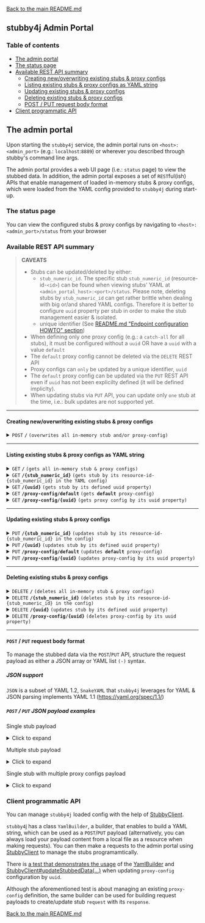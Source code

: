 [Back to the main README.md](../README.md#the-admin-portal)

## stubby4j Admin Portal

### Table of contents

  * [The admin portal](#the-admin-portal)
  * [The status page](#the-status-page)
  * [Available REST API summary](#available-rest-api-summary)
     * [Creating new/overwriting existing stubs & proxy configs](#creating-newoverwriting-existing-stubs--proxy-configs)
     * [Listing existing stubs & proxy configs as YAML string](#listing-existing-stubs--proxy-configs-as-yaml-string)
     * [Updating existing stubs & proxy configs](#updating-existing-stubs--proxy-configs)
     * [Deleting existing stubs & proxy configs](#deleting-existing-stubs--proxy-configs)
     * [POST / PUT request body format](#post--put-request-body-format)
  * [Client programmatic API](#client-programmatic-api)

## The admin portal

Upon starting the `stubby4j` service, the admin portal runs on `<host>:<admin_port>` (e.g.: `localhost`:`8889`) or wherever you described through stubby's command line args.

The admin portal provides a web UI page (i.e.: `status` page) to view the stubbed data. In addition, the admin portal exposes a set of `REST`ful(ish) APIs that enable management of loaded in-memory stubs & proxy configs, which were loaded from the YAML config provided to `stubby4j` during start-up.


### The status page
You can view the configured stubs & proxy configs by navigating to `<host>:<admin_port>/status` from your browser

### Available REST API summary

> **CAVEATS**
>
> * Stubs can be updated/deleted by either:
>    * `stub_numeric_id`. The specific stub `stub_numeric_id` (resource-id-`<id>`) can be found when viewing stubs' YAML at `<admin_portal_host>:<port>/status`. Please note, deleting stubs by `stub_numeric_id` can get rather brittle when dealing with big or/and shared YAML configs. Therefore it is better to configure `uuid` property per stub in order to make the stub management easier & isolated.
>    * unique identifier (See [README.md "Endpoint configuration HOWTO" section](../README.md#endpoint-configuration-howto))
> * When defining only one proxy config (e.g.: a `catch-all` for all stubs), it must be configured without a `uuid` OR have a `uuid` with a value `default`
> * The `default` proxy config cannot be deleted via the `DELETE` REST API
> * Proxy configs can `only` be updated by a unique identifier, `uuid`
> * The `default` proxy config can be updated via the `PUT` REST API even if `uuid` has not been explicilty defined (it will be defined impliclty).
> * When updating stubs via `PUT` API, you can update only `one` stub at the time, i.e.: bulk updates are not supported yet.

------------------------------------------------------------------------------------------

#### Creating new/overwriting existing stubs & proxy configs

<details>
 <summary><code>POST</code> <code><b>/</b></code> <code>(overwrites all in-memory stub and/or proxy-config)</code></summary>

##### Parameters

> | name      |  type     | data type               | description                                                           |
> |-----------|-----------|-------------------------|-----------------------------------------------------------------------|
> | None      |  required | object (JSON or YAML)   | See [POST / PUT request body format](#post--put-request-body-format)  |


##### Responses

> | http code     | content-type                      | response                                                            |
> |---------------|-----------------------------------|---------------------------------------------------------------------|
> | `201`         | `text/plain;charset=UTF-8`        | `Configuration created successfully`                                |
> | `400`         | `application/json`                | `{"code":"400","message":"Bad Request"}`                            |
> | `405`         | `text/html;charset=utf-8`         | None                                                                |

##### Example cURL

> ```javascript
>  curl -X POST -H "Content-Type: application/json" --data @post.json http://localhost:8889/
> ```

</details>

------------------------------------------------------------------------------------------

#### Listing existing stubs & proxy configs as YAML string

<details>
 <summary><code>GET</code> <code><b>/</b></code> <code>(gets all in-memory stub & proxy configs)</code></summary>
 
##### Parameters

> None


##### Responses

> | http code     | content-type                      | response                                                            |
> |---------------|-----------------------------------|---------------------------------------------------------------------|
> | `200`         | `text/plain;charset=UTF-8`        | YAML string                                                         |

##### Example cURL

> ```javascript
>  curl -X GET -H "Content-Type: application/json" http://localhost:8889/
> ```

</details>

<details>
 <summary><code>GET</code> <code><b>/{stub_numeric_id}</b></code> <code>(gets stub by its resource-id-{stub_numeric_id} in the YAML config)</code></summary>

##### Parameters

> | name              |  type     | data type         | description                         |
> |-------------------|-----------|-------------------|-------------------------------------|
> | `stub_numeric_id` |  required | integer (int64)   | The specific stub numeric id        |

##### Responses

> | http code     | content-type                      | response                                                            |
> |---------------|-----------------------------------|---------------------------------------------------------------------|
> | `200`         | `text/plain;charset=UTF-8`        | YAML string                                                         |
> | `400`         | `application/json`                | `{"code":"400","message":"Bad Request"}`                            |

##### Example cURL

> ```javascript
>  curl -X GET -H "Content-Type: application/json" http://localhost:8889/0
> ```

</details>

<details>
  <summary><code>GET</code> <code><b>/{uuid}</b></code> <code>(gets stub by its defined uuid property)</code></summary>

##### Parameters

> | name   |  type      | data type      | description                                          |
> |--------|------------|----------------|------------------------------------------------------|
> | `uuid` |  required  | string         | The specific stub unique idendifier (See ["uuid" in "Endpoint HOWTO" section](../README.md#endpoint-configuration-howto)) |

##### Responses

> | http code     | content-type                      | response                                                            |
> |---------------|-----------------------------------|---------------------------------------------------------------------|
> | `200`         | `text/plain;charset=UTF-8`        | YAML string                                                         |
> | `400`         | `application/json`                | `{"code":"400","message":"Bad Request"}`                            |

##### Example cURL

> ```javascript
>  curl -X GET -H "Content-Type: application/json" http://localhost:8889/some-unique-uuid-string
> ```

</details>


<details>
  <summary><code>GET</code> <code><b>/proxy-config/default</b></code> <code>(gets <b>default</b> proxy-config)</code></summary>
 
##### Parameters

> None

##### Responses

> | http code     | content-type                      | response                                                            |
> |---------------|-----------------------------------|---------------------------------------------------------------------|
> | `200`         | `text/plain;charset=UTF-8`        | YAML string                                                         |
> | `400`         | `application/json`                | `{"code":"400","message":"Bad Request"}`                            |

##### Example cURL

> ```javascript
>  curl -X GET -H "Content-Type: application/json" http://localhost:8889/proxy-config/default
> ```

</details>


<details>
  <summary><code>GET</code> <code><b>/proxy-config/{uuid}</b></code> <code>(gets proxy config by its uuid property)</code></summary>

##### Parameters

> | name   |  type      | data type      | description                                          |
> |--------|------------|----------------|------------------------------------------------------|
> | `uuid` |  required  | string         | The specific proxy config unique idendifier (See [REQUEST_PROXYING.md "uuid"](REQUEST_PROXYING.md#uuid)) |


##### Responses

> | http code     | content-type                      | response                                                            |
> |---------------|-----------------------------------|---------------------------------------------------------------------|
> | `200`         | `text/plain;charset=UTF-8`        | YAML string                                                         |
> | `400`         | `application/json`                | `{"code":"400","message":"Bad Request"}`                            |

##### Example cURL

> ```javascript
>  curl -X GET -H "Content-Type: application/json" http://localhost:8889/proxy-config/some-unique-uuid-string
> ```

</details>

------------------------------------------------------------------------------------------


#### Updating existing stubs & proxy configs

<details>
  <summary><code>PUT</code> <code><b>/{stub_numeric_id}</b></code> <code>(updates stub by its resource-id-{stub_numeric_id} in the config)</code></summary>

##### Parameters

> | name              |  type     | data type         | description                         |
> |-------------------|-----------|-------------------|-------------------------------------|
> | `stub_numeric_id` |  required | integer (int64)   | The specific stub numeric id        |

##### Responses

> | http code     | content-type                      | response                                                            |
> |---------------|-----------------------------------|---------------------------------------------------------------------|
> | `201`         | `text/plain;charset=UTF-8`        | `Stub request index#<stub_numeric_id> updated successfully"`        |
> | `400`         | `application/json`                | `{"code":"400","message":"Bad Request"}`                            |
> | `405`         | `text/html;charset=utf-8`         | None                                                                |

##### Example cURL

> ```javascript
>  curl -X PUT -H "Content-Type: application/json" --data @put.json http://localhost:8889/0
> ```

</details>

<details>
  <summary><code>PUT</code> <code><b>/{uuid}</b></code> <code>(updates stub by its defined uuid property)</code></summary>

##### Parameters

> | name      |  type      | data type                | description                                          |
> |-----------|------------|--------------------------|------------------------------------------------------|
> | `uuid`    |  required  | string                   | The specific stub unique idendifier (See ["uuid" in "Endpoint HOWTO" section](../README.md#endpoint-configuration-howto)) |
> | None      |  required  | object (JSON or YAML)    | See [POST / PUT request body format](#post--put-request-body-format)  |

##### Responses

> | http code     | content-type                      | response                                                            |
> |---------------|-----------------------------------|---------------------------------------------------------------------|
> | `201`         | `text/plain;charset=UTF-8`        | `Stub request uuid#<uuid> updated successfully`                     |
> | `400`         | `application/json`                | `{"code":"400","message":"Bad Request"}`                            |
> | `405`         | `text/html;charset=utf-8`         | None                                                                |

##### Example cURL

> ```javascript
>  curl -X PUT -H "Content-Type: application/json" --data @put.json http://localhost:8889/some-unique-uuid-string
> ```

</details>

<details>
  <summary><code>PUT</code> <code><b>/proxy-config/default</b></code> <code>(updates <b>default</b> proxy-config)</code></summary>

##### Parameters

> | name      |  type     | data type               | description                                                           |
> |-----------|-----------|-------------------------|-----------------------------------------------------------------------|
> | None      |  required | object (JSON or YAML)   | See [POST / PUT request body format](#post--put-request-body-format)  |

##### Responses

> | http code     | content-type                      | response                                                            |
> |---------------|-----------------------------------|---------------------------------------------------------------------|
> | `201`         | `text/plain;charset=UTF-8`        | `Proxy config uuid#default updated successfully`                    |
> | `400`         | `application/json`                | `{"code":"400","message":"Bad Request"}`                            |
> | `405`         | `text/html;charset=utf-8`         | None                                                                |

##### Example cURL

> ```javascript
>  curl -X PUT -H "Content-Type: application/json" --data @put.json http://localhost:8889/proxy-config/default
> ```

</details>

<details>
  <summary><code>PUT</code> <code><b>/proxy-config/{uuid}</b></code> <code>(updates proxy-config by its uuid property)</code></summary>

##### Parameters

> | name      |  type      | data type               | description                                          |
> |-----------|------------|-------------------------|------------------------------------------------------|
> | `uuid`    |  required  | string                  | The specific proxy config unique idendifier (See [REQUEST_PROXYING.md "uuid"](REQUEST_PROXYING.md#uuid)) |
> | None      |  required  | object (JSON or YAML)   | See [POST / PUT request body format](#post--put-request-body-format)  |

##### Responses

> | http code     | content-type                      | response                                                            |
> |---------------|-----------------------------------|---------------------------------------------------------------------|
> | `201`         | `text/plain;charset=UTF-8`        | `Proxy config uuid#<uuid> updated successfully`                     |
> | `400`         | `application/json`                | `{"code":"400","message":"Bad Request"}`                            |
> | `405`         | `text/html;charset=utf-8`         | None                                                                |

##### Example cURL

> ```javascript
>  curl -X PUT -H "Content-Type: application/json" --data @put.json http://localhost:8889/proxy-config/some-unique-uuid-string
> ```

</details>

------------------------------------------------------------------------------------------

#### Deleting existing stubs & proxy configs

<details>
  <summary><code>DELETE</code> <code><b>/</b></code> <code>(deletes all in-memory stub & proxy configs)</code></summary>

##### Parameters

> None

##### Responses

> | http code     | content-type                      | response                                                            |
> |---------------|-----------------------------------|---------------------------------------------------------------------|
> | `200`         | `text/plain;charset=UTF-8`        | `All in-memory YAML config was deleted successfully`                |

##### Example cURL

> ```javascript
>  curl -X DELETE -H "Content-Type: application/json" http://localhost:8889/
> ```

</details>

<details>
  <summary><code>DELETE</code> <code><b>/{stub_numeric_id}</b></code> <code>(deletes stub by its resource-id-{stub_numeric_id} in the config)</code></summary>

##### Parameters

> | name              |  type     | data type         | description                         |
> |-------------------|-----------|-------------------|-------------------------------------|
> | `stub_numeric_id` |  required | integer (int64)   | The specific stub numeric id        |

##### Responses

> | http code     | content-type                      | response                                                            |
> |---------------|-----------------------------------|---------------------------------------------------------------------|
> | `200`         | `text/plain;charset=UTF-8`        | `Stub request index#<stub_numeric_id> deleted successfully`         |
> | `400`         | `application/json`                | `{"code":"400","message":"Bad Request"}`                            |

##### Example cURL

> ```javascript
>  curl -X DELETE -H "Content-Type: application/json" http://localhost:8889/0
> ```

</details>


<details>
  <summary><code>DELETE</code> <code><b>/{uuid}</b></code> <code>(updates stub by its defined uuid property)</code></summary>

##### Parameters

> | name   |  type      | data type      | description                                          |
> |--------|------------|----------------|------------------------------------------------------|
> | `uuid` |  required  | string         | The specific stub unique idendifier (See ["uuid" in "Endpoint HOWTO" section](../README.md#endpoint-configuration-howto)) |

##### Responses

> | http code     | content-type                      | response                                                            |
> |---------------|-----------------------------------|---------------------------------------------------------------------|
> | `200`         | `text/plain;charset=UTF-8`        | `Stub request uuid#<uuid> deleted successfully`                     |
> | `400`         | `application/json`                | `{"code":"400","message":"Bad Request"}`                            |

##### Example cURL

> ```javascript
>  curl -X DELETE -H "Content-Type: application/json" http://localhost:8889/some-unique-uuid-string
> ```

</details>


<details>
  <summary><code>DELETE</code> <code><b>/proxy-config/{uuid}</b></code> <code>(deletes proxy-config by its uuid property)</code></summary>

##### Parameters

> | name   |  type      | data type      | description                                          |
> |--------|------------|----------------|------------------------------------------------------|
> | `uuid` |  required  | string         | The specific proxy config unique idendifier (See [REQUEST_PROXYING.md "uuid"](REQUEST_PROXYING.md#uuid)) |

##### Responses

> | http code     | content-type                      | response                                                            |
> |---------------|-----------------------------------|---------------------------------------------------------------------|
> | `200`         | `text/plain;charset=UTF-8`        | `Proxy config uuid#<uuid> deleted successfully`                     |
> | `400`         | `application/json`                | `{"code":"400","message":"Bad Request"}`                            |

##### Example cURL

> ```javascript
>  curl -X DELETE -H "Content-Type: application/json" http://localhost:8889/proxy-config/some-unique-uuid-string
> ```

</details>

------------------------------------------------------------------------------------------

#### `POST` / `PUT` request body format

To manage the stubbed data via the `POST`/`PUT` API, structure the request payload as either a JSON array or YAML list `(-)` syntax.

##### JSON support
`JSON` is a subset of YAML 1.2, `SnakeYAML` that `stubby4j` leverages for YAML & JSON parsing implements YAML 1.1 (https://yaml.org/spec/1.1/)

##### `POST` / `PUT` JSON payload examples

Single stub payload

<details>
  <summary>Click to expand</summary>

```javascript
[
  {
    "request": {
      "url": "^/resources/something/new",
      "query": {
        "someKey": "someValue"
      },
      "method": [
        "GET"
      ]
    },
    "response": {
      "body": "OK",
      "headers": {
        "content-type": "application/xml"
      },
      "status": 201
    }
  }
]
```
</details>

Multiple stub payload

<details>
  <summary>Click to expand</summary>

```javascript
[
  { 
    "description": "this is a feature describing something",
    "request": {
      "url": "^/path/to/something$",
      "post": "this is some post data in textual format",
      "headers": {
         "authorization-basic": "bob:password"
      },
      "method": "POST"
    },
    "response": {
      "status": 200,
      "headers": {
        "Content-Type": "application/json"
      },
      "latency": 1000,
      "body": "Your request was successfully processed!"
    }
  },
  {
    "request": {
      "url": "^/path/to/anotherThing",
      "query": {
         "a": "anything",
         "b": "more"
      },
      "headers": {
        "Content-Type": "application/json"
      },
      "method": "GET"
    },
    "response": {
      "status": 204,
      "headers": {
        "Content-Type": "application/json",
        "Access-Control-Allow-Origin": "*"
      },
      "file": "path/to/page.html"
    }
  },
  {
    "request": {
      "url": "^/path/to/thing$",
      "headers": {
        "Content-Type": "application/json"
      },
      "post": "this is some post data in textual format",
      "method": "POST"
    },
    "response": {
      "status": 304,
      "headers": {
        "Content-Type": "application/json"
      }
    }
  }
]
```
</details>


Single stub with multiple proxy configs payload

<details>
  <summary>Click to expand</summary>

```javascript
[
  {
    "request": {
      "url": "/resources/something/new",
      "query": {
        "someKey": "someValue"
      },
      "method": [
        "GET"
      ]
    },
    "response": {
      "body": "OK",
      "headers": {
        "content-type": "application/xml"
      },
      "status": 201
    }
  },
  {
    "proxy-config": {
      "description": "this would be the default proxy config",
      "strategy": "as-is",
      "properties": {
        "endpoint": "https://google.com"
      }
    }
  },
  {
    "proxy-config": {
      "uuid": "some-unique-name-1",
      "strategy": "as-is",
      "properties": {
        "endpoint": "https://yahoo.com"
      }
    }
  },
  {
    "proxy-config": {
      "description": "this would be the 2nd description",
      "uuid": "some-unique-name-2",
      "strategy": "as-is",
      "properties": {
        "endpoint": "https://microsoft.com"
      }
    }
  }
]
```
</details>

### Client programmatic API

You can manage `stubby4j` loaded config with the help of [StubbyClient](../src/main/java/io/github/azagniotov/stubby4j/client/StubbyClient.java).

`stubby4`j has a class `YamlBuilder`, a builder, that enables to build a YAML string, which can be used as a `POST`/`PUT` payload (alternatively, you can always load your payload content from a local file as a resource when making requests). You can then make a requests to the admin portal using [StubbyClient](../src/main/java/io/github/azagniotov/stubby4j/client/StubbyClient.java) to manage the stubs programamtically.

There is [a test that demonstrates the usage](../src/functional-test/java/io/github/azagniotov/stubby4j/ProxyConfigWithStubsTest.java#L203) of the  [YamlBuilder](../src/main/java/io/github/azagniotov/stubby4j/yaml/YamlBuilder.java) and [StubbyClient#updateStubbedData(...)](../src/main/java/io/github/azagniotov/stubby4j/client/StubbyClient.java#L433) when updating `proxy-config`  configuration by `uuid`.

Although the aforementioned test is about managing an existing `proxy-config` definition, the same builder can be used for building request payloads to create/update stub `request` with its `response`. 


[Back to the main README.md](../README.md#the-admin-portal)

